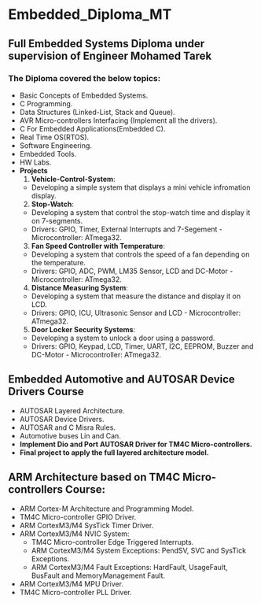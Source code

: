 # Embedded_Diploma_MT
## Full Embedded Systems Diploma under supervision of Engineer Mohamed Tarek
### The Diploma covered the below topics:
- Basic Concepts of Embedded Systems.
- C Programming.
- Data Structures (Linked-List, Stack and Queue).
- AVR Micro-controllers Interfacing (Implement all the drivers).
- C For Embedded Applications(Embedded C).
- Real Time OS(RTOS).
- Software Engineering.
- Embedded Tools.
- HW Labs.
- **Projects**
  1. **Vehicle-Control-System**:
    - Developing a simple system that displays a mini vehicle infromation display.
  2. **Stop-Watch**:
    - Developing a system that control the stop-watch time and display it on 7-segments.
    - Drivers: GPIO, Timer, External Interrupts and 7-Segement - Microcontroller: ATmega32.
  3. **Fan Speed Controller with Temperature**:
    - Developing a system that controls the speed of a fan depending on the temperature.
    - Drivers: GPIO, ADC, PWM, LM35 Sensor, LCD and DC-Motor - Microcontroller: ATmega32.
  4. **Distance Measuring System**:
    - Developing a system that measure the distance and display it on LCD.
    - Drivers: GPIO, ICU, Ultrasonic Sensor and LCD - Microcontroller: ATmega32.
  5. **Door Locker Security Systems**:
    - Developing a system to unlock a door using a password.
    - Drivers: GPIO, Keypad, LCD, Timer, UART, I2C, EEPROM, Buzzer and DC-Motor - Microcontroller: ATmega32.

## Embedded Automotive and AUTOSAR Device Drivers Course
  - AUTOSAR Layered Architecture.
  - AUTOSAR Device Drivers.
  - AUTOSAR and C Misra Rules.
  -  Automotive buses Lin and Can.
  - **Implement Dio and Port AUTOSAR Driver for TM4C Micro-controllers.**
  - **Final project to apply the full layered architecture model.**

## ARM Architecture based on TM4C Micro-controllers Course:
  - ARM Cortex-M Architecture and Programming Model.
  - TM4C Micro-controller GPIO Driver.
  - ARM CortexM3/M4 SysTick Timer Driver.
  - ARM CortexM3/M4 NVIC System:
    - TM4C Micro-controller Edge Triggered Interrupts.
    - ARM CortexM3/M4 System Exceptions: PendSV, SVC and SysTick Exceptions.
    - ARM CortexM3/M4 Fault Exceptions: HardFault, UsageFault, BusFault and MemoryManagement Fault.
  - ARM CortexM3/M4 MPU Driver.
  - TM4C Micro-controller PLL Driver.
